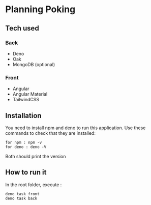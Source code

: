 # Planning Poking

## Tech used
### Back
- Deno
- Oak
- MongoDB (optional)
### Front
- Angular
- Angular Material
- TailwindCSS

## Installation
You need to install npm and deno to run this application. Use these commands to check that they are installed:
```
for npm : npm -v
for deno : deno -V
```
Both should print the version

## How to run it
In the root folder, execute :
```
deno task front
deno task back
```

